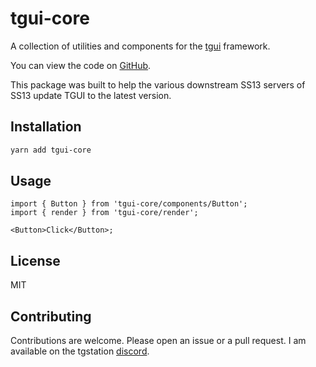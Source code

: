 # tgui-core

A collection of utilities and components for the [tgui](https://github.com/tgstation/tgstation) framework.

You can view the code on [GitHub](https://github.com/jlsnow301/tgui-core).

This package was built to help the various downstream SS13 servers of SS13 update TGUI to the latest version.

## Installation

```sh
yarn add tgui-core
```

## Usage

```tsx
import { Button } from 'tgui-core/components/Button';
import { render } from 'tgui-core/render';

<Button>Click</Button>;
```

## License

MIT

## Contributing

Contributions are welcome. Please open an issue or a pull request. I am available on the tgstation [discord](https://discord.com/invite/EUvpBtU78X).
